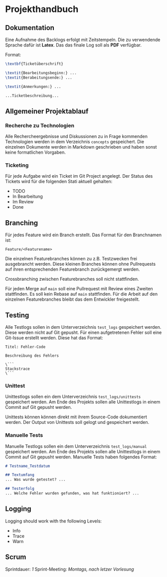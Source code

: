 # Projekthandbuch

## Dokumentation

Eine Aufnahme des Backlogs erfolgt mit Zeitstempeln.
Die zu verwendende Sprache dafür ist **Latex**.
Das das finale Log soll als **PDF** verfügbar.

Format:
```latex
\textbf{Ticketüberschrift}

\textit{Bearbeitungsbeginn:} ...
\textit{Berabeitungsende:} ...

\textit{Anmerkungen:} ...

...Ticketbeschreibung...
```

## Allgemeiner Projektablauf

### Recherche zu Technologien

Alle Rechercheergebnisse und Diskussionen zu in Frage kommenden Technologien
werden in dem Verzeichnis `concepts` gespeichert.
Die einzelnen Dokumente werden in Markdown geschrieben und haben sonst keine formatlichen Vorgaben.

### Ticketing

Für jede Aufgabe wird ein Ticket im Git Project angelegt.
Der Status des Tickets wird für die folgenden Stati aktuell gehalten:

- TODO
- In Bearbeitung
- Im Review
- Done

## Branching

Für jedes Feature wird ein Branch erstellt.
Das Format für den Branchnamen ist:
```
Feature/<Featurename>
```

Die einzelnen Featurebranches können zu z.B. Testzwecken frei ausgebrancht werden.
Diese kleinen Branches können ohne Pullrequests auf ihren entsprechenden Featurebranch zurückgemergt werden.

Crossbranching zwischen Featurebranches soll nicht stattfinden.

Für jeden Merge auf `main` soll eine Pullrequest mit Review eines Zweiten stattfinden.
Es soll kein Rebase auf `main` stattfinden.
Für die Arbeit auf den einzelnen Featurebranches bleibt das dem Entwickler freigestellt.

## Testing

Alle Testlogs sollen in dem Unterverzeichnis `test_logs` gespeichert werden.
Diese werden nicht auf Git gepusht.
Für einen aufgetretenen Fehler soll eine Git-Issue erstellt werden.
Diese hat das Format:

```
Titel: Fehler-Code

Beschreibung des Fehlers

\```
Stackstrace
\```

```

### Unittest

Unittestlogs sollen ein dem Unterverzeichnis `test_logs/unittests` gespeichert werden.
Am Ende des Projekts sollen alle Unittestlogs in einem Commit auf Git gepusht werden.

Unittests können können direkt mit ihrem Source-Code dokumentiert werden.
Der Output von Unittests soll gelogt und gespeichert werden.

### Manuelle Tests

Manuelle Testlogs sollen ein dem Unterverzeichnis `test_logs/manual` gespeichert werden.
Am Ende des Projekts sollen alle Unittestlogs in einem Commit auf Git gepusht werden.
Manuelle Tests haben folgendes Format:
```markdown
# Testname_Testdatum

## Textumfang
... Was wurde getestet? ...

## Testerfolg
... Welche Fehler wurden gefunden, was hat funktioniert? ...
```

## Logging

Logging should work with the following Levels:

- Info
- Trace
- Warn

## Scrum

Sprintdauer: *1*
Sprint-Meeting: *Montags, nach letzer Vorlesung*
